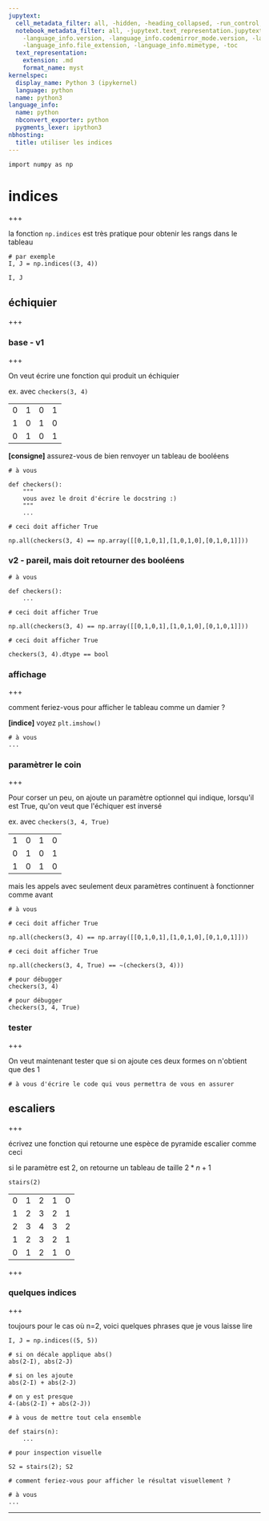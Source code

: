 ```yaml
---
jupytext:
  cell_metadata_filter: all, -hidden, -heading_collapsed, -run_control, -trusted
  notebook_metadata_filter: all, -jupytext.text_representation.jupytext_version, -jupytext.text_representation.format_version,
    -language_info.version, -language_info.codemirror_mode.version, -language_info.codemirror_mode,
    -language_info.file_extension, -language_info.mimetype, -toc
  text_representation:
    extension: .md
    format_name: myst
kernelspec:
  display_name: Python 3 (ipykernel)
  language: python
  name: python3
language_info:
  name: python
  nbconvert_exporter: python
  pygments_lexer: ipython3
nbhosting:
  title: utiliser les indices
---
```


```{code-cell} ipython3
import numpy as np
```

# indices

+++

la fonction `np.indices` est très pratique pour obtenir les rangs dans le tableau

```{code-cell} ipython3
# par exemple
I, J = np.indices((3, 4))
```

```{code-cell} ipython3
I, J
```

## échiquier

+++

### base - v1

+++

On veut écrire une fonction qui produit un échiquier

ex. avec `checkers(3, 4)`

|  |  |  |  |
|--|--|--|--|
| 0| 1| 0| 1|
| 1| 0| 1| 0|
| 0| 1| 0| 1|

**[consigne]** assurez-vous de bien renvoyer un tableau de booléens

```{code-cell} ipython3
# à vous

def checkers():
    """
    vous avez le droit d'écrire le docstring :)
    """
    ...
```

```{code-cell} ipython3
# ceci doit afficher True

np.all(checkers(3, 4) == np.array([[0,1,0,1],[1,0,1,0],[0,1,0,1]]))
```

### v2 - pareil, mais doit retourner des booléens

```{code-cell} ipython3
# à vous

def checkers():
    ...
```

```{code-cell} ipython3
# ceci doit afficher True

np.all(checkers(3, 4) == np.array([[0,1,0,1],[1,0,1,0],[0,1,0,1]]))
```

```{code-cell} ipython3
# ceci doit afficher True

checkers(3, 4).dtype == bool
```

### affichage

+++

comment feriez-vous pour afficher le tableau comme un damier ?

**[indice]** voyez `plt.imshow()`

```{code-cell} ipython3
# à vous
...
```

### paramètrer le coin

+++

Pour corser un peu, on ajoute un paramètre optionnel qui indique, lorsqu'il est True, qu'on veut que l'échiquer est inversé

ex. avec `checkers(3, 4, True)`

|  |  |  |  |
|--|--|--|--|
| 1| 0| 1| 0|
| 0| 1| 0| 1|
| 1| 0| 1| 0|

mais les appels avec seulement deux paramètres continuent à fonctionner comme avant

```{code-cell} ipython3
# à vous
```

```{code-cell} ipython3
# ceci doit afficher True

np.all(checkers(3, 4) == np.array([[0,1,0,1],[1,0,1,0],[0,1,0,1]]))
```

```{code-cell} ipython3
# ceci doit afficher True

np.all(checkers(3, 4, True) == ~(checkers(3, 4)))
```

```{code-cell} ipython3
# pour débugger
checkers(3, 4)
```

```{code-cell} ipython3
# pour débugger
checkers(3, 4, True)
```

### tester

+++

On veut maintenant tester que si on ajoute ces deux formes on n'obtient que des 1

```{code-cell} ipython3
# à vous d'écrire le code qui vous permettra de vous en assurer
```

## escaliers

+++

écrivez une fonction qui retourne une espèce de pyramide escalier comme ceci

si le paramètre est 2, on retourne un tableau de taille $2*n+1$

`stairs(2)`

| | | | | |
|-|-|-|-|-|
|0|1|2|1|0|
|1|2|3|2|1|
|2|3|4|3|2|
|1|2|3|2|1|
|0|1|2|1|0|

+++

### quelques indices

+++

toujours pour le cas où n=2, voici quelques phrases que je vous laisse lire

```{code-cell} ipython3
I, J = np.indices((5, 5))
```

```{code-cell} ipython3
# si on décale applique abs()
abs(2-I), abs(2-J)
```

```{code-cell} ipython3
# si on les ajoute
abs(2-I) + abs(2-J)
```

```{code-cell} ipython3
# on y est presque
4-(abs(2-I) + abs(2-J))
```

```{code-cell} ipython3
# à vous de mettre tout cela ensemble

def stairs(n):
    ...
```

```{code-cell} ipython3
# pour inspection visuelle

S2 = stairs(2); S2
```

```{code-cell} ipython3
# comment feriez-vous pour afficher le résultat visuellement ?

# à vous
...
```

***

